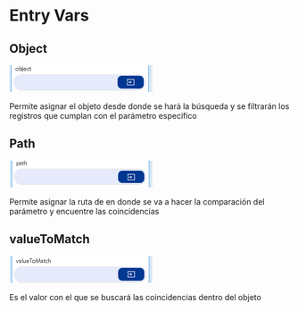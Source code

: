 # Entry Vars

## Object

![](../../../../.gitbook/assets/image%20%28488%29.png)

Permite asignar el objeto desde donde se hará la búsqueda y se filtrarán los registros que cumplan con el parámetro especifico

## Path

![](../../../../.gitbook/assets/image%20%28481%29.png)

Permite asignar la ruta de en donde se va a hacer la comparación del parámetro y encuentre las coincidencias

## valueToMatch

![](../../../../.gitbook/assets/image%20%28485%29.png)

Es el valor con el que se buscará las coincidencias dentro del objeto

